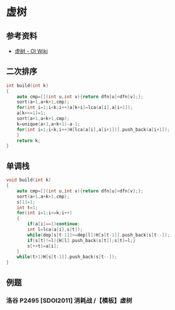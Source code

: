 # 虚树

## 参考资料

- [虚树 - OI Wiki](https://oi-wiki.org/graph/virtual-tree/)

## 二次排序

```cpp
int build(int k)
{
	auto cmp=[](int u,int v){return dfn[u]<dfn[v];};
	sort(a+1,a+k+1,cmp);
	for(int i=1;i<k;i++)a[k+i]=lca(a[i],a[i+1]);
	a[k<<=1]=1;
	sort(a+1,a+k+1,cmp);
	k=unique(a+1,a+k+1)-a-1;
	for(int i=1;i<k;i++)H[lca(a[i],a[i+1])].push_back(a[i+1]);
	}
	return k;
}
```

## 单调栈

```cpp
void build(int k)
{
	auto cmp=[](int u,int v){return dfn[u]<dfn[v];};
	sort(a+1,a+k+1,cmp);
	s[1]=1;
	int t=1;
	for(int i=1;i<=k;i++)
	{
		if(a[i]==1)continue;
		int l=lca(a[i],s[t]);
		while(dep[s[t-1]]>=dep[l])H[s[t-1]].push_back(s[t--]);
		if(s[t]!=l){H[l].push_back(s[t]);s[t]=l;}
		s[++t]=a[i];
	}
	while(t>1)H[s[t-1]].push_back(s[t--]);
}
```

## 例题

### 洛谷 P2495 [SDOI2011] 消耗战 /【模板】虚树

<Problem id="P2495" />
